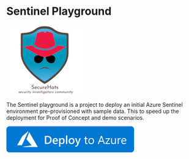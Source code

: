 # Sentinel Playground

![logo](./media/securehats-layers-200x.png)

The Sentinel playground is a project to deploy an initial Azure Sentinel environment pre-provisioned with sample data. 
This to speed up the deployment for Proof of Concept and demo scenarios.

[![Deploy To Azure](https://raw.githubusercontent.com/Azure/azure-quickstart-templates/master/1-CONTRIBUTION-GUIDE/images/deploytoazure.svg?sanitize=true)](https://portal.azure.com/#create/Microsoft.Template/createUIDefinitionUri/https%3A%2F%2Fraw.githubusercontent.com%2FSecureHats%2FSentinel-playground%2Ffeature%2FARM-Templates%2FARM-Templates%2FUiDefinition.json/uri/https%3A%2F%2Fraw.githubusercontent.com%2FSecureHats%2FSentinel-playground%2Ffeature%2FARM-Templates%2FARM-Templates%2Fazuredeploy.json)
